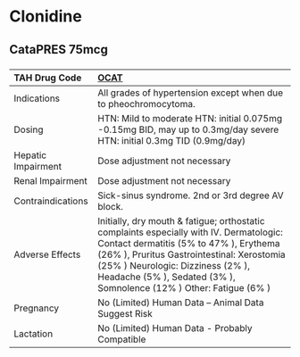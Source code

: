# Clonidine

## CataPRES 75mcg

##### 

| TAH Drug Code      | [OCAT](https://www.tahsda.org.tw/drugs/hissearch.php?drug_code=OCAT)                                                                                                                                                                                                                       |
|:-------------------|:-------------------------------------------------------------------------------------------------------------------------------------------------------------------------------------------------------------------------------------------------------------------------------------------|
| Indications        | All grades of hypertension except when due to pheochromocytoma.                                                                                                                                                                                                                            |
| Dosing             | HTN: Mild to moderate HTN: initial 0.075mg -0.15mg BID, may up to 0.3mg/day severe HTN: initial 0.3mg TID (0.9mg/day)                                                                                                                                                                      |
| Hepatic Impairment | Dose adjustment not necessary                                                                                                                                                                                                                                                              |
| Renal Impairment   | Dose adjustment not necessary                                                                                                                                                                                                                                                              |
| Contraindications  | Sick-sinus syndrome. 2nd or 3rd degree AV block.                                                                                                                                                                                                                                           |
| Adverse Effects    | Initially, dry mouth & fatigue; orthostatic complaints especially with IV. Dermatologic: Contact dermatitis (5% to 47% ), Erythema (26% ), Pruritus Gastrointestinal: Xerostomia (25% ) Neurologic: Dizziness (2% ), Headache (5% ), Sedated (3% ), Somnolence (12% ) Other: Fatigue (6% ) |
| Pregnancy          | No (Limited) Human Data – Animal Data Suggest Risk                                                                                                                                                                                                                                         |
| Lactation          | No (Limited) Human Data - Probably Compatible                                                                                                                                                                                                                                              |

